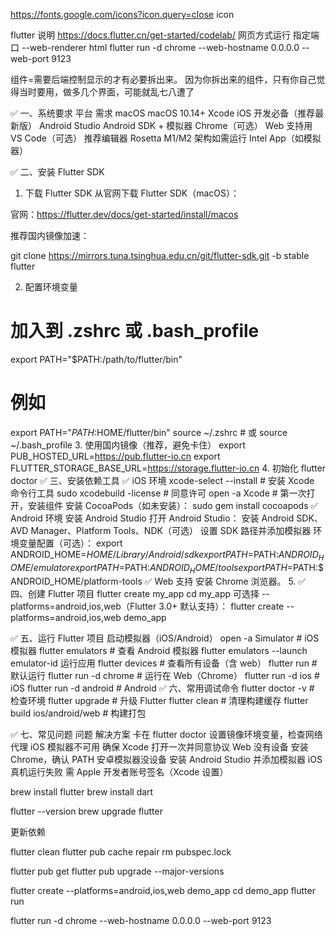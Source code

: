 https://fonts.google.com/icons?icon.query=close
icon

flutter 说明
https://docs.flutter.cn/get-started/codelab/
网页方式运行 指定端口 --web-renderer html
flutter run -d chrome  --web-hostname 0.0.0.0 --web-port 9123

组件=需要后端控制显示的才有必要拆出来。
因为你拆出来的组件，只有你自己觉得当时要用，做多几个界面，可能就乱七八遭了

✅ 一、系统要求
平台	需求
macOS	macOS 10.14+
Xcode	iOS 开发必备（推荐最新版）
Android Studio	Android SDK + 模拟器
Chrome（可选）	Web 支持用
VS Code（可选）	推荐编辑器
Rosetta	M1/M2 架构如需运行 Intel App（如模拟器）

✅ 二、安装 Flutter SDK
1. 下载 Flutter SDK
   从官网下载 Flutter SDK（macOS）：

官网：https://flutter.dev/docs/get-started/install/macos

推荐国内镜像加速：

git clone https://mirrors.tuna.tsinghua.edu.cn/git/flutter-sdk.git -b stable flutter

2. 配置环境变量
# 加入到 .zshrc 或 .bash_profile
export PATH="$PATH:/path/to/flutter/bin"

# 例如
export PATH="$PATH:$HOME/flutter/bin"
source ~/.zshrc  # 或 source ~/.bash_profile
3. 使用国内镜像（推荐，避免卡住）
   export PUB_HOSTED_URL=https://pub.flutter-io.cn
   export FLUTTER_STORAGE_BASE_URL=https://storage.flutter-io.cn
4. 初始化
   flutter doctor
   ✅ 三、安装依赖工具
   ✅ iOS 环境
   xcode-select --install        # 安装 Xcode 命令行工具
   sudo xcodebuild -license      # 同意许可
   open -a Xcode                 # 第一次打开，安装组件
   安装 CocoaPods（如未安装）：
sudo gem install cocoapods
✅ Android 环境
安装 Android Studio
打开 Android Studio：
安装 Android SDK、AVD Manager、Platform Tools、NDK（可选）
设置 SDK 路径并添加模拟器
环境变量配置（可选）：
export ANDROID_HOME=$HOME/Library/Android/sdk
export PATH=$PATH:$ANDROID_HOME/emulator
export PATH=$PATH:$ANDROID_HOME/tools
export PATH=$PATH:$ANDROID_HOME/platform-tools
✅ Web 支持
安装 Chrome 浏览器。
5. 
✅ 四、创建 Flutter 项目
flutter create my_app
cd my_app
可选择 --platforms=android,ios,web（Flutter 3.0+ 默认支持）：
flutter create --platforms=android,ios,web demo_app

✅ 五、运行 Flutter 项目
启动模拟器（iOS/Android）
open -a Simulator  # iOS 模拟器
flutter emulators  # 查看 Android 模拟器
flutter emulators --launch emulator-id
运行应用
flutter devices      # 查看所有设备（含 web）
flutter run          # 默认运行
flutter run -d chrome  # 运行在 Web（Chrome）
flutter run -d ios     # iOS
flutter run -d android # Android
✅ 六、常用调试命令
flutter doctor -v          # 检查环境
flutter upgrade            # 升级 Flutter
flutter clean              # 清理构建缓存
flutter build ios/android/web  # 构建打包

✅ 七、常见问题
问题	解决方案
卡在 flutter doctor	设置镜像环境变量，检查网络代理
iOS 模拟器不可用	确保 Xcode 打开一次并同意协议
Web 没有设备	安装 Chrome，确认 PATH
安卓模拟器没设备	安装 Android Studio 并添加模拟器
iOS 真机运行失败	需 Apple 开发者账号签名（Xcode 设置）


brew install flutter
brew install dart

flutter --version
brew upgrade flutter

更新依赖

flutter clean
flutter pub cache repair
rm pubspec.lock

flutter pub get
flutter pub upgrade --major-versions

flutter create --platforms=android,ios,web demo_app
cd demo_app
flutter run


flutter run -d chrome  --web-hostname 0.0.0.0 --web-port 9123